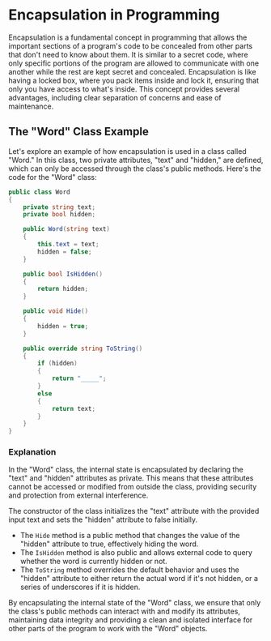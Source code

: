 # Encapsulation in Programming

Encapsulation is a fundamental concept in programming that allows the important sections of a program's code to be concealed from other parts that don't need to know about them. It is similar to a secret code, where only specific portions of the program are allowed to communicate with one another while the rest are kept secret and concealed. Encapsulation is like having a locked box, where you pack items inside and lock it, ensuring that only you have access to what's inside. This concept provides several advantages, including clear separation of concerns and ease of maintenance.

## The "Word" Class Example

Let's explore an example of how encapsulation is used in a class called "Word." In this class, two private attributes, "text" and "hidden," are defined, which can only be accessed through the class's public methods. Here's the code for the "Word" class:

```csharp
public class Word
{
    private string text;
    private bool hidden;

    public Word(string text)
    {
        this.text = text;
        hidden = false;
    }

    public bool IsHidden()
    {
        return hidden;
    }

    public void Hide()
    {
        hidden = true;
    }

    public override string ToString()
    {
        if (hidden)
        {
            return "_____";
        }
        else
        {
            return text;
        }
    }
}
```

### Explanation

In the "Word" class, the internal state is encapsulated by declaring the "text" and "hidden" attributes as private. This means that these attributes cannot be accessed or modified from outside the class, providing security and protection from external interference.

The constructor of the class initializes the "text" attribute with the provided input text and sets the "hidden" attribute to false initially.

- The `Hide` method is a public method that changes the value of the "hidden" attribute to true, effectively hiding the word.
- The `IsHidden` method is also public and allows external code to query whether the word is currently hidden or not.
- The `ToString` method overrides the default behavior and uses the "hidden" attribute to either return the actual word if it's not hidden, or a series of underscores if it is hidden.

By encapsulating the internal state of the "Word" class, we ensure that only the class's public methods can interact with and modify its attributes, maintaining data integrity and providing a clean and isolated interface for other parts of the program to work with the "Word" objects.